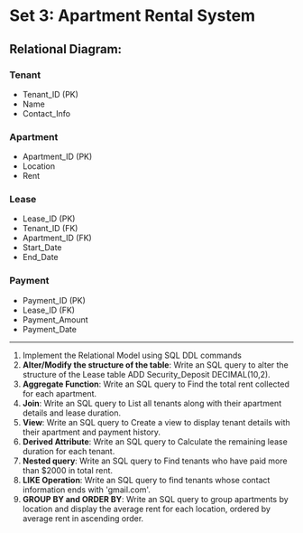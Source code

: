 # Set 3: Apartment Rental System

## Relational Diagram:

### Tenant

- Tenant_ID (PK)
- Name
- Contact_Info

### Apartment

- Apartment_ID (PK)
- Location
- Rent

### Lease

- Lease_ID (PK)
- Tenant_ID (FK)
- Apartment_ID (FK)
- Start_Date
- End_Date

### Payment

- Payment_ID (PK)
- Lease_ID (FK)
- Payment_Amount
- Payment_Date

---

1. Implement the Relational Model using SQL DDL commands
2. **Alter/Modify the structure of the table**: Write an SQL query to alter the structure of the Lease table ADD Security_Deposit DECIMAL(10,2).
3. **Aggregate Function**: Write an SQL query to Find the total rent collected for each apartment.
4. **Join**: Write an SQL query to List all tenants along with their apartment details and lease duration.
5. **View**: Write an SQL query to Create a view to display tenant details with their apartment and payment history.
6. **Derived Attribute**: Write an SQL query to Calculate the remaining lease duration for each tenant.
7. **Nested query**: Write an SQL query to Find tenants who have paid more than $2000 in total rent.
8. **LIKE Operation**: Write an SQL query to find tenants whose contact information ends with 'gmail.com'.
9. **GROUP BY and ORDER BY**: Write an SQL query to group apartments by location and display the average rent for each location, ordered by average rent in ascending order.
